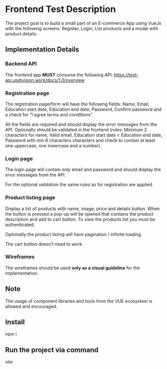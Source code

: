 # Frontend Test Description
The project goal is to build a small part of an E-commerce App using VueJs with the following screens: Register, Login, List products and a modal with product details.

## Implementation Details

### Backend API
The frontend app **MUST** consume the following API: https://test-api.updivision.work/docs/1.0/overview

### Registration page
The registration page/form will have the following fields: Name, Email, Education start date, Education end date, Password, Confirm password and a check for “I agree terms and conditions”.

All the fields are required and should display the error messages from the API. Optionally should be validated in the frontend (rules: Minimum 2 characters for name, Valid email, Education start date < Education end date, Password with min 6 characters characters and check to contain at least one uppercase, one lowercase and a number).


### Login page
The login page will contain only email and password and should display the error messages from the API.

For the optional validation the same rules as for registration are applied.


### Product listing page
Display a list of products with name, image, price and details button. When the button is pressed a pop-up will be opened that contains the product description and add to cart button. To view the products list you must be authenticated.

Optionally the product listing will have pagination / infinite loading.

The cart button doesn’t need to work.

### Wireframes
The wireframes should be used **only as a visual guideline** for the implementation.

## Note
The usage of component libraries and tools from the VUE ecosystem is allowed and encouraged.
## Install 
npm i
## Run the project via command
vite